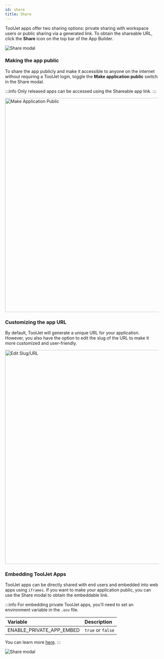```yaml
---
id: share
title: Share
---
```


ToolJet apps offer two sharing options: private sharing with workspace users or public sharing via a generated link. To obtain the shareable URL, click the **Share** icon on the top bar of the App Builder.

<div style={{textAlign: 'center'}}>

<img className="screenshot-full" src="/img/v2-beta/app-builder/share/share-app-v2.gif" alt="Share modal" />

</div>

### Making the app public

To share the app publicly and make it accessible to anyone on the internet without requiring a ToolJet login, toggle the **Make application public** switch in the Share modal.

:::info
Only released apps can be accessed using the Shareable app link.
:::

<div style={{textAlign: 'left'}}>

<img className="screenshot-full" src="/img/v2-beta/app-builder/share/make-application-public-v2.png" alt="Make Application Public" width='700'/>

</div>

### Customizing the app URL

By default, ToolJet will generate a unique URL for your application. However, you also have the option to edit the slug of the URL to make it more customized and user-friendly.

<div style={{textAlign: 'left'}}>

<img className="screenshot-full" src="/img/v2-beta/app-builder/share/edit-slug-v2.png" alt="Edit Slug/URL" width='700'/>

</div>

### Embedding ToolJet Apps

ToolJet apps can be directly shared with end users and embedded into web apps using `iframes`. If you want to make your application public, you can use the Share modal to obtain the embeddable link.

:::info
For embedding private ToolJet apps, you'll need to set an environment variable in the `.env` file.

| Variable        | Description                           |
|:-------------- |:------------------------------------ |
| ENABLE_PRIVATE_APP_EMBED | `true` or `false` |

You can learn more [here](/docs/setup/env-vars#embedding-private-apps).
:::

<div style={{textAlign: 'center'}}>

<img className="screenshot-full" src="/img/v2-beta/app-builder/share/embeddtj.gif" alt="Share modal" />

</div>